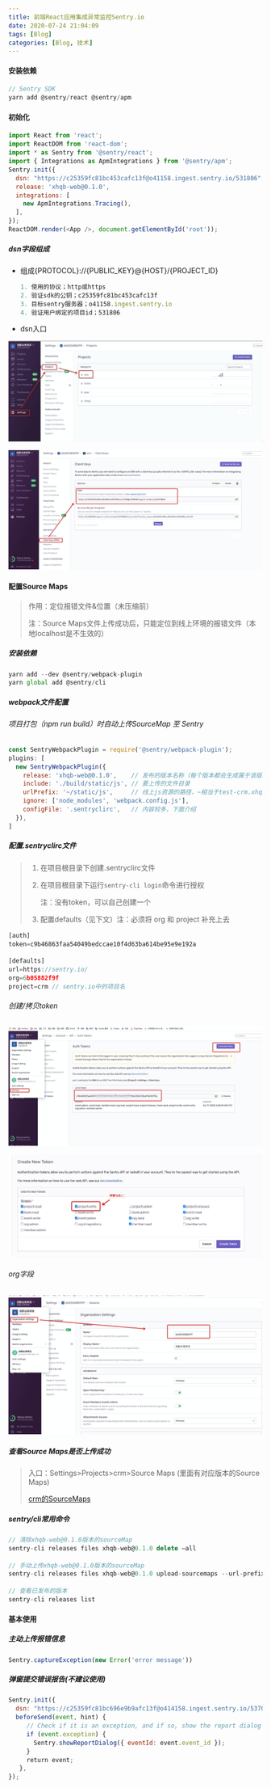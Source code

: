 ```yaml
---
title: 前端React应用集成异常监控Sentry.io
date: 2020-07-24 21:04:09
tags: [Blog]
categories: [Blog, 技术]
---
```


#### 安装依赖

```javascript
// Sentry SDK
yarn add @sentry/react @sentry/apm
```

#### 初始化

```javascript
import React from 'react';
import ReactDOM from 'react-dom';
import * as Sentry from '@sentry/react';
import { Integrations as ApmIntegrations } from '@sentry/apm';
Sentry.init({
  dsn: "https://c25359fc81bc453cafc13f@o41158.ingest.sentry.io/531806",
  release: 'xhqb-web@0.1.0',
  integrations: [
    new ApmIntegrations.Tracing(),
  ],
});
ReactDOM.render(<App />, document.getElementById('root'));
```

##### dsn字段组成

- 组成{PROTOCOL}://{PUBLIC_KEY}@{HOST}/{PROJECT_ID}

  ```javascript
  1. 使用的协议；http或https
  2. 验证sdk的公钥；c25359fc81bc453cafc13f
  3. 目标sentry服务器；o41158.ingest.sentry.io
  4. 验证用户绑定的项目id；531806
  ```

- dsn入口

![1](/images/sentry/1.png)

![2](/images/sentry/2.png)


#### 配置Source Maps

> 作用：定位报错文件&位置（未压缩前）
>
> 注：Source Maps文件上传成功后，只能定位到线上环境的报错文件（本地localhost是不生效的）

##### 安装依赖

```javascript
yarn add --dev @sentry/webpack-plugin
yarn global add @sentry/cli
```

##### webpack文件配置

###### 项目打包（npm run build）时自动上传SourceMap 至 Sentry

```javascript
const SentryWebpackPlugin = require('@sentry/webpack-plugin');
plugins: [
  new SentryWebpackPlugin({
    release: 'xhqb-web@0.1.0',    // 发布的版本名称（每个版本都会生成属于该版本的监控记录）
    include: './build/static/js', // 要上传的文件目录
    urlPrefix: '~/static/js',     // 线上js资源的路径，~相当于test-crm.xhqb.io
    ignore: ['node_modules', 'webpack.config.js'],
    configFile: '.sentryclirc',   // 内容较多，下面介绍
  }),
]
```

##### 配置.sentryclirc文件

> 1. 在项目根目录下创建.sentryclirc文件
>
> 2. 在项目根目录下运行`sentry-cli login`命令进行授权 
>
>    注：没有token，可以自己创建一个
>
> 3. 配置defaults（见下文）注：必须将 org 和 project 补充上去

```javascript
[auth]
token=c9b46863faa54049bedccae10f4d63ba614be95e9e192a

[defaults]
url=https://sentry.io/
org=6b05882f9f
project=crm // sentry.io中的项目名
```

###### 创建/拷贝token

![3](/images/sentry/3.png)

![4](/images/sentry/4.png)

###### org字段

![5](/images/sentry/5.png)

##### 查看Source Maps是否上传成功

> 入口：Settings>Projects>crm>Source Maps (里面有对应版本的Source Maps)
>
> [crm的SourceMaps](https://sentry.io/settings/6b0554882f9f/projects/crm/source-maps/)



##### sentry/cli常用命令

```javascript
// 清除xhqb-web@0.1.0版本的sourceMap
sentry-cli releases files xhqb-web@0.1.0 delete —all

// 手动上传xhqb-web@0.1.0版本的sourceMap
sentry-cli releases files xhqb-web@0.1.0 upload-sourcemaps --url-prefix '~/static/js' './build/static/js'

// 查看已发布的版本
sentry-cli releases list
```



#### 基本使用

##### 主动上传报错信息

```javascript
Sentry.captureException(new Error('error message')) 
```

##### 弹窗提交错误报告(不建议使用)

```javascript
Sentry.init({
  dsn: "https://c25359fc81bc696e9b9afc13f@o414158.ingest.sentry.io/53706"
  beforeSend(event, hint) {  
     // Check if it is an exception, and if so, show the report dialog  
     if (event.exception) {  
       Sentry.showReportDialog({ eventId: event.event_id });  
     }  
     return event;  
   }, 
});
```

